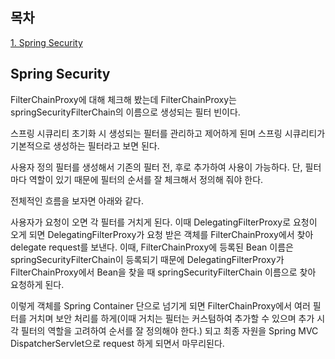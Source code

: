 ## 목차
[1. Spring Security](#spring-security)   

## Spring Security
FilterChainProxy에 대해 체크해 봤는데 FilterChainProxy는 springSecurityFilterChain의 이름으로 생성되는 필터 빈이다.

스프링 시큐리티 초기화 시 생성되는 필터를 관리하고 제어하게 된며 스프링 시큐리티가 기본적으로 생성하는 필터라고 보면 된다.

사용자 정의 필터를 생성해서 기존의 필터 전, 후로 추가하여 사용이 가능하다. 단, 필터마다 역할이 있기 때문에 필터의 순서를 잘 체크해서 정의해 줘야 한다.

전체적인 흐름을 보자면 아래와 같다.

사용자가 요청이 오면 각 필터를 거치게 된다. 이때 DelegatingFilterProxy로 요청이 오게 되면 DelegatingFilterProxy가 요청 받은 객체를 FilterChainProxy에서 찾아 delegate request를 보낸다. 이때, FilterChainProxy에 등록된 Bean 이름은 springSecurityFilterChain이 등록되기 때문에 DelegatingFilterProxy가 FilterChainProxy에서 Bean을 찾을 때 springSecurityFilterChain 이름으로 찾아 요청하게 된다.

이렇게 객체를 Spring Container 단으로 넘기게 되면 FilterChainProxy에서 여러 필터를 거치며 보안 처리를 하게(이때 거치는 필터는 커스텀하여 추가할 수 있으며 추가 시 각 필터의 역할을 고려하여 순서를 잘 정의해야 한다.) 되고 최종 자원을 Spring MVC DispatcherServlet으로 request 하게 되면서 마무리된다. 